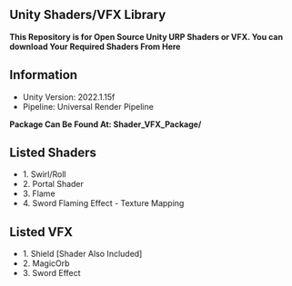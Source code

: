 ## Unity Shaders/VFX Library
<b> This Repository is for Open Source Unity URP Shaders or VFX. You can download Your Required Shaders From Here </b>

## Information
- Unity Version: 2022.1.15f
- Pipeline: Universal Render Pipeline

<b> Package Can Be Found At: Shader_VFX_Package/ </b>

## Listed Shaders
- 1\. Swirl/Roll
- 2\. Portal Shader
- 3\. Flame
- 4\. Sword Flaming Effect - Texture Mapping

## Listed VFX
- 1\. Shield [Shader Also Included]
- 2\. MagicOrb
- 3\. Sword Effect